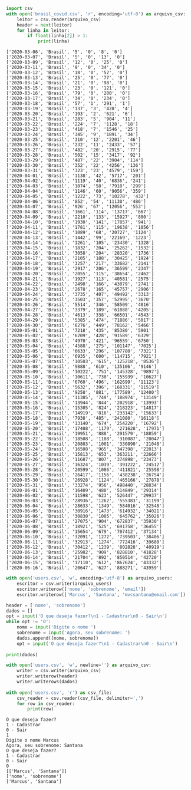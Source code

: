 ```python
import csv
with open('brasil_covid.csv', 'r', encoding='utf-8') as arquivo_csv:
    leitor = csv.reader(arquivo_csv)
    header = next(leitor)
    for linha in leitor:
        if float(linha[2]) > 1:
            print(linha)
```

    ['2020-03-06', 'Brasil', '5', '0', '8', '0']
    ['2020-03-07', 'Brasil', '5', '0', '13', '0']
    ['2020-03-09', 'Brasil', '12', '0', '25', '0']
    ['2020-03-11', 'Brasil', '9', '0', '34', '0']
    ['2020-03-12', 'Brasil', '18', '0', '52', '0']
    ['2020-03-13', 'Brasil', '25', '0', '77', '0']
    ['2020-03-14', 'Brasil', '21', '0', '98', '0']
    ['2020-03-15', 'Brasil', '23', '0', '121', '0']
    ['2020-03-16', 'Brasil', '79', '0', '200', '0']
    ['2020-03-17', 'Brasil', '34', '0', '234', '0']
    ['2020-03-18', 'Brasil', '57', '1', '291', '1']
    ['2020-03-19', 'Brasil', '137', '3', '428', '4']
    ['2020-03-20', 'Brasil', '193', '2', '621', '6']
    ['2020-03-21', 'Brasil', '283', '5', '904', '11']
    ['2020-03-22', 'Brasil', '224', '7', '1128', '18']
    ['2020-03-23', 'Brasil', '418', '7', '1546', '25']
    ['2020-03-24', 'Brasil', '345', '9', '1891', '34']
    ['2020-03-25', 'Brasil', '310', '12', '2201', '46']
    ['2020-03-26', 'Brasil', '232', '11', '2433', '57']
    ['2020-03-27', 'Brasil', '482', '20', '2915', '77']
    ['2020-03-28', 'Brasil', '502', '15', '3417', '92']
    ['2020-03-29', 'Brasil', '487', '22', '3904', '114']
    ['2020-03-30', 'Brasil', '352', '22', '4256', '136']
    ['2020-03-31', 'Brasil', '323', '23', '4579', '159']
    ['2020-04-01', 'Brasil', '1138', '42', '5717', '201']
    ['2020-04-02', 'Brasil', '1119', '40', '6836', '241']
    ['2020-04-03', 'Brasil', '1074', '58', '7910', '299']
    ['2020-04-04', 'Brasil', '1146', '60', '9056', '359']
    ['2020-04-05', 'Brasil', '1222', '73', '10278', '432']
    ['2020-04-06', 'Brasil', '852', '54', '11130', '486']
    ['2020-04-07', 'Brasil', '926', '67', '12056', '553']
    ['2020-04-08', 'Brasil', '1661', '114', '13717', '667']
    ['2020-04-09', 'Brasil', '2210', '133', '15927', '800']
    ['2020-04-10', 'Brasil', '1930', '141', '17857', '941']
    ['2020-04-11', 'Brasil', '1781', '115', '19638', '1056']
    ['2020-04-12', 'Brasil', '1089', '68', '20727', '1124']
    ['2020-04-13', 'Brasil', '1442', '99', '22169', '1223']
    ['2020-04-14', 'Brasil', '1261', '105', '23430', '1328']
    ['2020-04-15', 'Brasil', '1832', '204', '25262', '1532']
    ['2020-04-16', 'Brasil', '3058', '204', '28320', '1736']
    ['2020-04-17', 'Brasil', '2105', '188', '30425', '1924']
    ['2020-04-18', 'Brasil', '3257', '217', '33682', '2141']
    ['2020-04-19', 'Brasil', '2917', '206', '36599', '2347']
    ['2020-04-20', 'Brasil', '2055', '115', '38654', '2462']
    ['2020-04-21', 'Brasil', '1927', '113', '40581', '2575']
    ['2020-04-22', 'Brasil', '2498', '166', '43079', '2741']
    ['2020-04-23', 'Brasil', '2678', '165', '45757', '2906']
    ['2020-04-24', 'Brasil', '3735', '407', '49492', '3313']
    ['2020-04-25', 'Brasil', '3503', '357', '52995', '3670']
    ['2020-04-26', 'Brasil', '5514', '346', '58509', '4016']
    ['2020-04-27', 'Brasil', '3379', '189', '61888', '4205']
    ['2020-04-28', 'Brasil', '4613', '338', '66501', '4543']
    ['2020-04-29', 'Brasil', '5385', '474', '71886', '5017']
    ['2020-04-30', 'Brasil', '6276', '449', '78162', '5466']
    ['2020-05-01', 'Brasil', '7218', '435', '85380', '5901']
    ['2020-05-02', 'Brasil', '6209', '428', '91589', '6329']
    ['2020-05-03', 'Brasil', '4970', '421', '96559', '6750']
    ['2020-05-04', 'Brasil', '4588', '275', '101147', '7025']
    ['2020-05-05', 'Brasil', '6633', '296', '107780', '7321']
    ['2020-05-06', 'Brasil', '6935', '600', '114715', '7921']
    ['2020-05-07', 'Brasil', '10503', '615', '125218', '8536']
    ['2020-05-08', 'Brasil', '9888', '610', '135106', '9146']
    ['2020-05-09', 'Brasil', '10222', '751', '145328', '9897']
    ['2020-05-10', 'Brasil', '10611', '730', '155939', '10627']
    ['2020-05-11', 'Brasil', '6760', '496', '162699', '11123']
    ['2020-05-12', 'Brasil', '5632', '396', '168331', '11519']
    ['2020-05-13', 'Brasil', '9258', '881', '177589', '12400']
    ['2020-05-14', 'Brasil', '11385', '749', '188974', '13149']
    ['2020-05-15', 'Brasil', '13944', '844', '202918', '13993']
    ['2020-05-16', 'Brasil', '15305', '824', '218223', '14817']
    ['2020-05-17', 'Brasil', '14919', '816', '233142', '15633']
    ['2020-05-18', 'Brasil', '7938', '485', '241080', '16118']
    ['2020-05-19', 'Brasil', '13140', '674', '254220', '16792']
    ['2020-05-20', 'Brasil', '17408', '1179', '271628', '17971']
    ['2020-05-21', 'Brasil', '19951', '888', '291579', '18859']
    ['2020-05-22', 'Brasil', '18508', '1188', '310087', '20047']
    ['2020-05-23', 'Brasil', '20803', '1001', '330890', '21048']
    ['2020-05-24', 'Brasil', '16508', '965', '347398', '22013']
    ['2020-05-25', 'Brasil', '15813', '653', '363211', '22666']
    ['2020-05-26', 'Brasil', '11687', '807', '374898', '23473']
    ['2020-05-27', 'Brasil', '16324', '1039', '391222', '24512']
    ['2020-05-28', 'Brasil', '20599', '1086', '411821', '25598']
    ['2020-05-29', 'Brasil', '26417', '1156', '438238', '26754']
    ['2020-05-30', 'Brasil', '26928', '1124', '465166', '27878']
    ['2020-05-31', 'Brasil', '33274', '956', '498440', '28834']
    ['2020-06-01', 'Brasil', '16409', '480', '514849', '29314']
    ['2020-06-02', 'Brasil', '11598', '623', '526447', '29937']
    ['2020-06-03', 'Brasil', '28936', '1262', '555383', '31199']
    ['2020-06-04', 'Brasil', '28633', '1349', '584016', '32548']
    ['2020-06-05', 'Brasil', '30916', '1473', '614932', '34021']
    ['2020-06-06', 'Brasil', '30830', '1005', '645762', '35026']
    ['2020-06-07', 'Brasil', '27075', '904', '672837', '35930']
    ['2020-06-08', 'Brasil', '18921', '525', '691758', '36455']
    ['2020-06-09', 'Brasil', '15654', '679', '707412', '37134']
    ['2020-06-10', 'Brasil', '32091', '1272', '739503', '38406']
    ['2020-06-11', 'Brasil', '32913', '1274', '772416', '39680']
    ['2020-06-12', 'Brasil', '30412', '1239', '802828', '40919']
    ['2020-06-13', 'Brasil', '25982', '909', '828810', '41828']
    ['2020-06-14', 'Brasil', '21704', '892', '850514', '42720']
    ['2020-06-15', 'Brasil', '17110', '612', '867624', '43332']
    ['2020-06-16', 'Brasil', '20647', '627', '888271', '43959']
    


```python
with open('users.csv', 'w', encoding='utf-8') as arquivo_users:
    escritor = csv.writer(arquivo_users)
    escritor.writerow(['nome', 'sobrenome', 'email'])
    escritor.writerow(['Marcus', 'Santana', 'mvcsantana@email.com'])
```


```python
header = ['nome', 'sobrenome']
dados = []
opt = input('O que deseja fazer?\n1 - Cadastrar\n0 - Sair\n')
while opt != '0':
    nome = input('Digite o nome ')
    sobrenome = input('Agora, seu sobrenome: ')
    dados.append([nome, sobrenome])
    opt = input('O que deseja fazer?\n1 - Cadastrar\n0 - Sair\n')
    
print(dados)

with open('users.csv', 'w', newline='') as arquivo_csv:
    writer = csv.writer(arquivo_csv)
    writer.writerow(header)
    writer.writerows(dados)
    
with open('users.csv', 'r') as csv_file:
    csv_reader = csv.reader(csv_file, delimiter=',')
    for row in csv_reader:
        print(row)
```

    O que deseja fazer?
    1 - Cadastrar
    0 - Sair
    1
    Digite o nome Marcus
    Agora, seu sobrenome: Santana
    O que deseja fazer?
    1 - Cadastrar
    0 - Sair
    0
    [['Marcus', 'Santana']]
    ['nome', 'sobrenome']
    ['Marcus', 'Santana']
    


```python

```


```python

```


```python

```
